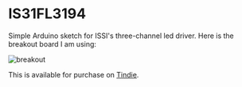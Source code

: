 # IS31FL3194

Simple Arduino sketch for ISSI's three-channel led driver. Here is the breakout board I am using:

![breakout](https://user-images.githubusercontent.com/6698410/38475085-3213ba8a-3b5a-11e8-9fe8-c52a4948c5ab.jpg)

This is available for purchase on [Tindie](https://www.tindie.com/products/onehorse/is31fl3194-programmable-3-channel-led-driver/).
